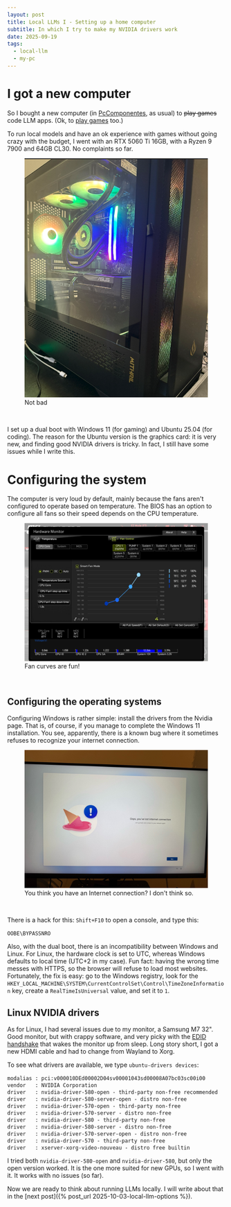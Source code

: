 ```yaml
---
layout: post
title: Local LLMs I - Setting up a home computer
subtitle: In which I try to make my NVIDIA drivers work
date: 2025-09-19
tags:
  - local-llm
  - my-pc
---
```


# I got a new computer

So I bought a new computer (in [PcComponentes](https://www.pccomponentes.com/), as usual) to ~~play games~~ code LLM apps. (Ok, to [play games](https://store.steampowered.com/agecheck/app/1086940/) too.)

To run local models and have an ok experience with games without going crazy with the budget, I went with an RTX 5060 Ti 16GB, with a Ryzen 9 7900 and 64GB CL30. No complaints so far.

<figure>
  <img src="/assets/images/2025-11-01-local-llm-setup/2025-09-27-20-16-43.png" alt="Not bad" />
  <figcaption>Not bad</figcaption>
</figure><br/>


I set up a dual boot with Windows 11 (for gaming) and Ubuntu 25.04 (for coding). The reason for the Ubuntu version is the graphics card: it is very new, and finding good NVIDIA drivers is tricky. In fact, I still have some issues while I write this.

# Configuring the system

The computer is very loud by default, mainly because the fans aren't configured to operate based on temperature. The BIOS has an option to configure all fans so their speed depends on the CPU temperature.
<figure>
  <img src="/assets/images/2025-11-01-local-llm-setup/2025-09-27-20-34-58.png" alt="Fan curves are fun!" />
  <figcaption>Fan curves are fun!</figcaption>
</figure><br/>

## Configuring the operating systems

Configuring Windows is rather simple: install the drivers from the Nvidia page. That is, of course, if you manage to complete the Windows 11 installation. You see, apparently, there is a known bug where it sometimes refuses to recognize your internet connection.

<figure>
  <img src="/assets/images/2025-11-01-local-llm-setup/2025-09-27-21-33-38.png" alt="You think you have an Internet connection? I don't think so." />
  <figcaption>You think you have an Internet connection? I don't think so.</figcaption>
</figure><br/>

There is a hack for this: `Shift+F10` to open a console, and type this:

```
OOBE\BYPASSNRO
```

Also, with the dual boot, there is an incompatibility between Windows and Linux. For Linux, the hardware clock is set to UTC, whereas Windows defaults to local time (UTC+2 in my case). Fun fact: having the wrong time messes with HTTPS, so the browser will refuse to load most websites. Fortunately, the fix is easy: go to the Windows registry, look for the `HKEY_LOCAL_MACHINE\SYSTEM\CurrentControlSet\Control\TimeZoneInformation` key, create a `RealTimeIsUniversal` value, and set it to `1`.

## Linux NVIDIA drivers

As for Linux, I had several issues due to my monitor, a Samsung M7 32". Good monitor, but with crappy software, and very picky with the [EDID handshake](https://www.firefold.com/blogs/news/edid-and-the-hdmi-handshake) that wakes the monitor up from sleep. Long story short, I got a new HDMI cable and had to change from Wayland to Xorg.

To see what drivers are available, we type `ubuntu-drivers devices`:

```
modalias : pci:v000010DEd00002D04sv00001043sd00008A07bc03sc00i00
vendor   : NVIDIA Corporation
driver   : nvidia-driver-580-open - third-party non-free recommended
driver   : nvidia-driver-580-server-open - distro non-free
driver   : nvidia-driver-570-open - third-party non-free
driver   : nvidia-driver-570-server - distro non-free
driver   : nvidia-driver-580 - third-party non-free
driver   : nvidia-driver-580-server - distro non-free
driver   : nvidia-driver-570-server-open - distro non-free
driver   : nvidia-driver-570 - third-party non-free
driver   : xserver-xorg-video-nouveau - distro free builtin
```

I tried both `nvidia-driver-580-open` and `nvidia-driver-580`, but only the open version worked. It is the one more suited for new GPUs, so I went with it. It works with no issues (so far).

Now we are ready to think about running LLMs locally. I will write about that in the [next post]({% post_url 2025-10-03-local-llm-options %}).

